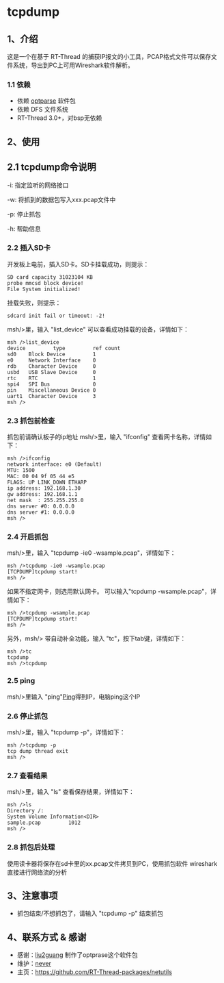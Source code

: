 # tcpdump

## 1、介绍
这是一个在基于 RT-Thread 的捕获IP报文的小工具，PCAP格式文件可以保存文件系统，导出到PC上可用Wireshark软件解析。

### 1.1 依赖

- 依赖 [optparse](https://github.com/liu2guang/optparse) 软件包
- 依赖 DFS 文件系统
- RT-Thread 3.0+，对bsp无依赖

## 2、使用

## 2.1 tcpdump命令说明

-i: 指定监听的网络接口

-w: 将抓到的数据包写入xxx.pcap文件中

-p: 停止抓包

-h: 帮助信息

### 2.2 插入SD卡

开发板上电前，插入SD卡。SD卡挂载成功，则提示：
```
SD card capacity 31023104 KB
probe mmcsd block device!
File System initialized!
```

挂载失败，则提示：

```
sdcard init fail or timeout: -2!
```

msh/>里，输入 "list_device" 可以查看成功挂载的设备，详情如下：

```
msh />list_device
device         type         ref count
sd0    Block Device         1       
e0     Network Interface    0       
rdb    Character Device     0       
usbd   USB Slave Device     0                   
rtc    RTC                  1       
spi4   SPI Bus              0       
pin    Miscellaneous Device 0       
uart1  Character Device     3       
msh />
```

### 2.3 抓包前检查

抓包前请确认板子的ip地址
msh/>里，输入 "ifconfig" 查看网卡名称，详情如下：

```
msh />ifconfig
network interface: e0 (Default)
MTU: 1500
MAC: 00 04 9f 05 44 e5 
FLAGS: UP LINK_DOWN ETHARP
ip address: 192.168.1.30
gw address: 192.168.1.1
net mask  : 255.255.255.0
dns server #0: 0.0.0.0
dns server #1: 0.0.0.0
msh />
```

### 2.4 开启抓包

msh/>里，输入 "tcpdump -ie0 -wsample.pcap"，详情如下：

```
msh />tcpdump -ie0 -wsample.pcap
[TCPDUMP]tcpdump start!
msh />
```

如果不指定网卡，则选用默认网卡。
可以输入"tcpdump -wsample.pcap"，详情如下：

```
msh />tcpdump -wsample.pcap
[TCPDUMP]tcpdump start!
msh />
```


另外，msh/> 带自动补全功能，输入 "tc"，按下tab键，详情如下：

```
msh />tc
tcpdump
msh />tcpdump
```

### 2.5 ping

msh/>里输入 "ping"[Ping](ping/README.md)得到IP，电脑ping这个IP

### 2.6 停止抓包

msh/>里，输入 "tcpdump -p"，详情如下：

```
msh />tcpdump -p
tcp dump thread exit
msh />
```

### 2.7 查看结果

msh/>里，输入 "ls" 查看保存结果，详情如下：

```
msh />ls
Directory /:
System Volume Information<DIR>                    
sample.pcap         1012                     
msh />
```

### 2.8 抓包后处理

使用读卡器将保存在sd卡里的xx.pcap文件拷贝到PC，使用抓包软件 wireshark 直接进行网络流的分析


## 3、注意事项

- 抓包结束/不想抓包了，请输入 "tcpdump -p" 结束抓包

## 4、联系方式 & 感谢

* 感谢：[liu2guang](https://github.com/liu2guang) 制作了optprase这个软件包
* 维护：[never](https://github.com/neverxie)
* 主页：https://github.com/RT-Thread-packages/netutils
